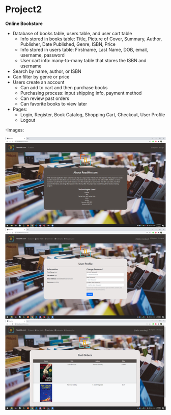 # Project2

**Online Bookstore**
- Database of books table, users table, and user cart table 
  * Info stored in books table: Title, Picture of Cover, Summary, Author, Publisher, Date Published, Genre, ISBN, Price
  * Info stored in users table: Firstname, Last Name, DOB, email, username, password
  * User cart info: many-to-many table that stores the ISBN and username
- Search by name, author, or ISBN
- Can filter by genre or price
- Users create an account 
  * Can add to cart and then purchase books
  * Purchasing process: input shipping info, payment method
  * Can review past orders
  * Can favorite books to view later
- Pages:
  * Login, Register, Book Catalog, Shopping Cart, Checkout, User Profile
  * Logout
  
-Images:

![Readme Home](https://github.com/jessshi8/Project2/blob/main/img/Capture.PNG?raw=true)
![Readme Profile](https://github.com/jessshi8/Project2/blob/main/img/Capture2.PNG?raw=true)
![Readme Past Orders](https://github.com/jessshi8/Project2/blob/main/img/Capture3.PNG?raw=true)

